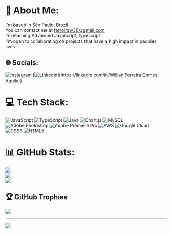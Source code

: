 

# 💫 About Me:
I'm based in São Paulo, Brazil<br>You can contact me at ferreiraw36@gmail.com<br>I'm learning Advanced Javascript, typescript<br>I'm open to collaborating on projects that have a high impact in peoples lives<br>


## 🌐 Socials:
[![Instagram](https://img.shields.io/badge/Instagram-%23E4405F.svg?logo=Instagram&logoColor=white)](https://instagram.com/w.i.l.l.i.4.n) [![LinkedIn](https://img.shields.io/badge/LinkedIn-%230077B5.svg?logo=linkedin&logoColor=white)](https://linkedin.com/in/Willian Ferreira Gomes Aguilar) 

# 💻 Tech Stack:
![JavaScript](https://img.shields.io/badge/javascript-%23323330.svg?style=for-the-badge&logo=javascript&logoColor=%23F7DF1E) ![TypeScript](https://img.shields.io/badge/typescript-%23007ACC.svg?style=for-the-badge&logo=typescript&logoColor=white) ![Java](https://img.shields.io/badge/java-%23ED8B00.svg?style=for-the-badge&logo=java&logoColor=white) ![Chart.js](https://img.shields.io/badge/chart.js-F5788D.svg?style=for-the-badge&logo=chart.js&logoColor=white) ![MySQL](https://img.shields.io/badge/mysql-%2300f.svg?style=for-the-badge&logo=mysql&logoColor=white) ![Adobe Photoshop](https://img.shields.io/badge/adobephotoshop-%2331A8FF.svg?style=for-the-badge&logo=adobephotoshop&logoColor=white) ![Adobe Premiere Pro](https://img.shields.io/badge/Adobe%20Premiere%20Pro-9999FF.svg?style=for-the-badge&logo=Adobe%20Premiere%20Pro&logoColor=white) ![AWS](https://img.shields.io/badge/AWS-%23FF9900.svg?style=for-the-badge&logo=amazon-aws&logoColor=white) ![Google Cloud](https://img.shields.io/badge/Google%20Cloud-%234285F4.svg?style=for-the-badge&logo=google-cloud&logoColor=white) ![CSS3](https://img.shields.io/badge/css3-%231572B6.svg?style=for-the-badge&logo=css3&logoColor=white) ![HTML5](https://img.shields.io/badge/html5-%23E34F26.svg?style=for-the-badge&logo=html5&logoColor=white)
# 📊 GitHub Stats:
![](https://github-readme-stats.vercel.app/api?username=zReBolTz&theme=dark&hide_border=false&include_all_commits=false&count_private=false)<br/>
![](https://github-readme-streak-stats.herokuapp.com/?user=zReBolTz&theme=dark&hide_border=false)<br/>
![](https://github-readme-stats.vercel.app/api/top-langs/?username=zReBolTz&theme=dark&hide_border=false&include_all_commits=false&count_private=false&layout=compact)

## 🏆 GitHub Trophies
![](https://github-profile-trophy.vercel.app/?username=zReBolTz&theme=radical&no-frame=false&no-bg=true&margin-w=4)

---
[![](https://visitcount.itsvg.in/api?id=zReBolTz&icon=0&color=0)](https://visitcount.itsvg.in)

<!-- Proudly created with GPRM ( https://gprm.itsvg.in ) -->
